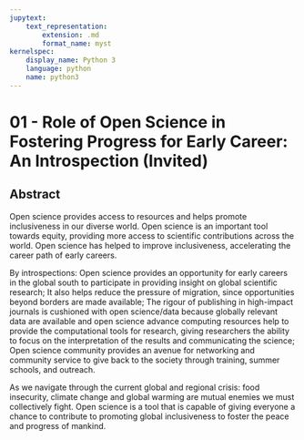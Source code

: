 ```yaml
---
jupytext:
    text_representation:
        extension: .md
        format_name: myst
kernelspec:
    display_name: Python 3
    language: python
    name: python3
---
```

# 01 - Role of Open Science in Fostering Progress for Early Career: An Introspection (Invited) 

## Abstract 
Open science provides access to resources and helps promote inclusiveness in our diverse world. Open science is an important tool towards equity, providing more access to scientific contributions across the world. Open science has helped to improve inclusiveness, accelerating the career path of early careers.

By introspections: Open science provides an opportunity for early careers in the global south to participate in providing insight on global scientific research; It also helps reduce the pressure of migration, since opportunities beyond borders are made available; The rigour of publishing in high-impact journals is cushioned with open science/data because globally relevant data are available and open science advance computing resources help to provide the computational tools for research, giving researchers the ability to focus on the interpretation of the results and communicating the science; Open science community provides an avenue for networking and community service to give back to the society through training, summer schools, and outreach.

As we navigate through the current global and regional crisis: food insecurity, climate change and global warming are mutual enemies we must collectively fight. Open science is a tool that is capable of giving everyone a chance to contribute to promoting global inclusiveness to foster the peace and progress of mankind.